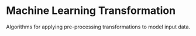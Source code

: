 # Machine Learning Transformation

Algorithms for applying pre-processing transformations to model input data.
